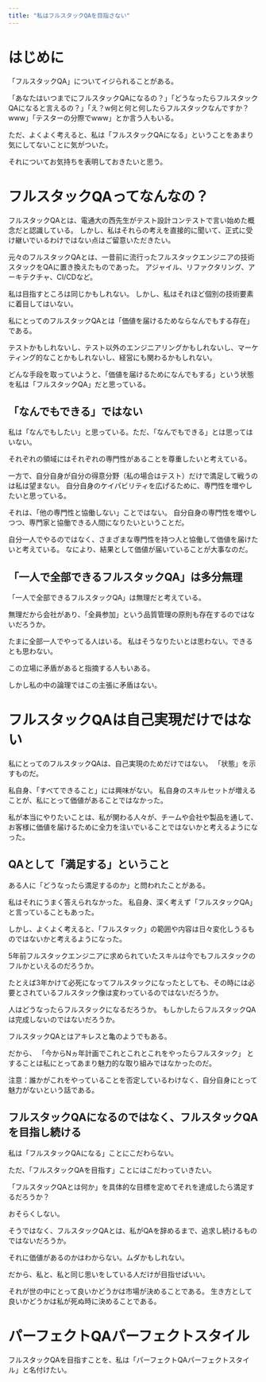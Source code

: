 ```yaml
---
title: "私はフルスタックQAを目指さない"
---
```


# はじめに

「フルスタックQA」についてイジられることがある。

「あなたはいつまでにフルスタックQAになるの？」「どうなったらフルスタックQAになると言えるの？」「え？w何と何と何したらフルスタックなんですか？www」「テスターの分際でwww」とか言う人もいる。

ただ、よくよく考えると、私は「フルスタックQAになる」ということをあまり気にしてないことに気がついた。

それについてお気持ちを表明しておきたいと思う。

# フルスタックQAってなんなの？

フルスタックQAとは、電通大の西先生がテスト設計コンテストで言い始めた概念だと認識している。
しかし、私はそれらの考えを直接的に聞いて、正式に受け継いでいるわけではない点はご留意いただきたい。

元々のフルスタックQAとは、一昔前に流行ったフルスタックエンジニアの技術スタックをQAに置き換えたものであった。
アジャイル、リファクタリング、アーキテクチャ、CI/CDなど。

私は目指すところは同じかもしれない。
しかし、私はそれほど個別の技術要素に着目してはいない。

私にとってのフルスタックQAとは「価値を届けるためならなんでもする存在」である。

テストかもしれないし、テスト以外のエンジニアリングかもしれないし、マーケティング的なことかもしれないし、経営にも関わるかもしれない。

どんな手段を取っていようと、「価値を届けるためになんでもする」という状態を私は「フルスタックQA」だと思っている。

## 「なんでもできる」ではない

私は「なんでもしたい」と思っている。ただ、「なんでもできる」とは思ってはいない。

それぞれの領域にはそれぞれの専門性があることを尊重したいと考えている。

一方で、自分自身が自分の得意分野（私の場合はテスト）だけで満足して戦うのは私は望まない。
自分自身のケイパビリティを広げるために、専門性を増やしたいと思っている。

それは、「他の専門性と協働しない」ことではない。
自分自身の専門性を増やしつつ、専門家と協働できる人間になりたいということだ。

自分一人でやるのではなく、さまざまな専門性を持つ人と協働して価値を届けたいと考えている。
なにより、結果として価値が届いていることが大事なのだ。

## 「一人で全部できるフルスタックQA」は多分無理

「一人で全部できるフルスタックQA」は無理だと考えている。

無理だから会社があり、「全員参加」という品質管理の原則も存在するのではないだろうか。

たまに全部一人でやってる人はいる。
私はそうなりたいとは思わない。できるとも思わない。

この立場に矛盾があると指摘する人もいある。

しかし私の中の論理ではこの主張に矛盾はない。

# フルスタックQAは自己実現だけではない

私にとってのフルスタックQAは、自己実現のためだけではない。
「状態」を示すものだ。

私自身、「すべてできること」には興味がない。
私自身のスキルセットが増えることが、私にとって価値があることではなかった。

私が本当にやりたいことは、私が関わる人々が、チームや会社や製品を通して、お客様に価値を届けるために全力を注いでいることではないかと考えるようになった。

## QAとして「満足する」ということ

ある人に「どうなったら満足するのか」と問われたことがある。

私はそれにうまく答えられなかった。
私自身、深く考えず「フルスタックQA」と言っていることもあった。

しかし、よくよく考えると、「フルスタック」の範囲や内容は日々変化しうるものではないかと考えるようになった。

5年前フルスタックエンジニアに求められていたスキルは今でもフルスタックのフルかといえるのだろうか。

たとえば3年かけて必死になってフルスタックになったとしても、その時には必要とされているフルスタック像は変わっているのではないだろうか。

人はどうなったらフルスタックになるだろうか。
もしかしたらフルスタックQAは完成しないのではないだろうか。

フルスタックQAとはアキレスと亀のようでもある。

だから、
「今からNヵ年計画でこれとこれとこれをやったらフルスタック」
とすることは私にとってあまり魅力的な取り組みではなかったのだ。

注意：誰かがこれをやっていることを否定しているわけなく、自分自身にとって魅力がないという話である。

## フルスタックQAになるのではなく、フルスタックQAを目指し続ける

私は「フルスタックQAになる」ことにこだわらない。

ただ、「フルスタックQAを目指す」ことにはこだわっていきたい。

「フルスタックQAとは何か」を具体的な目標を定めてそれを達成したら満足するだろうか？

おそらくしない。

そうではなく、フルスタックQAとは、私がQAを辞めるまで、追求し続けるものではないだろうか。

それに価値があるのかはわからない。ムダかもしれない。

だから、私と、私と同じ思いをしている人だけが目指せばいい。

それが世の中にとって良いかどうかは市場が決めることである。
生き方として良いかどうかは私が死ぬ時に決めることである。

# パーフェクトQAパーフェクトスタイル

フルスタックQAを目指すことを、私は「パーフェクトQAパーフェクトスタイル」と名付けたい。